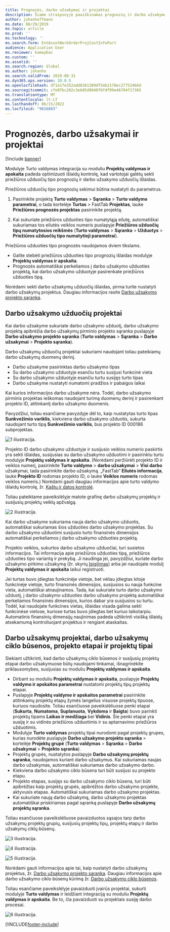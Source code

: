 ```yaml
---
title: Prognozės, darbo užsakymai ir projektai
description: Šiame straipsnyje paaiškinamas prognozių ir darbo užsakymo integravimas su turto valdymo projektų valdymo ir apskaitos moduliu.
author: johanhoffmann
ms.date: 08/29/2019
ms.topic: article
ms.prod: ''
ms.technology: ''
ms.search.form: EntAssetWorkOrderProjCostInfoPart
audience: Application User
ms.reviewer: kamaybac
ms.custom: ''
ms.assetid: ''
ms.search.region: Global
ms.author: johanho
ms.search.validFrom: 2019-08-31
ms.dyn365.ops.version: 10.0.5
ms.openlocfilehash: df1e1fe352add8361309df54b2178ec27752466d
ms.sourcegitcommit: cfe8fbc202c3eb05d894076fdf99e46704f17365
ms.translationtype: MT
ms.contentlocale: lt-LT
ms.lasthandoff: 06/15/2022
ms.locfileid: "9016803"
---
```

# <a name="forecasts-work-orders-and-projects"></a>Prognozės, darbo užsakymai ir projektai

[!include [banner](../../includes/banner.md)]

 

Modulyje Turto valdymas integracija su moduliu **Projektų valdymas ir apskaita** padeda optimizuoti išlaidų kontrolę, kad vartotojai galėtų sekti priežiūros užduočių tipo prognozių ir darbo užsakymo užduočių išlaidas.

Priežiūros užduočių tipo prognozių sekimui būtina nustatyti du parametrus.

1. Pasirinkite projektą **Turto valdymas** > **Sąranka** > **Turto valdymo parametrai**, o tada kortelėje **Turtas** > FastTab **Projektas**, lauke **Priežiūros prognozės projektas** pasirinkite projektą.

2. Kai sukuriate priežiūros užduoties tipo numatytąją eilutę, automatiškai sukuriamas tos eilutės veiklos numeris puslapyje **Priežiūros užduočių tipų numatytosios reikšmės** (**Turto valdymas** > **Sąranka** > **Užduotys** > **Priežiūros užduočių tipo numatytieji parametrai**).

Priežiūros užduoties tipo prognozės naudojamos dviem tikslams. 

- Galite stebėti priežiūros užduoties tipo prognozių išlaidas modulyje **Projektų valdymas ir apskaita**. 
- Prognozės automatiškai perkeliamos į darbo užsakymo užduoties projektą, kai darbo užsakymo užduotyje pasirenkate priežiūros užduoties tipą.

Norėdami sekti darbo užsakymų užduočių išlaidas, pirma turite nustatyti darbo užsakymų projektus. Daugiau informacijos rasite [Darbo užsakymo projekto sąranka](../setup-for-work-orders/work-order-project-setup.md).

## <a name="work-order-job-projects"></a>Darbo užsakymo užduočių projektai

Kai darbo užsakyme sukuriate darbo užsakymo užduotį, darbo užsakymo projektą apibrėžia darbo užsakymų pirminio projekto sąranka puslapyje **Darbo užsakymo projekto sąranka** (**Turto valdymas** > **Sąranka** > **Darbo užsakymai** > **Projekto sąranka**).

Darbo užsakymų užduočių projektai sukuriami naudojant toliau pateikiamų darbo užsakymų duomenų derinį.

- Darbo užsakyme pasirinktas darbo užsakymo tipas 
- Su darbo užsakymo užduotyje esančiu turtu susijusi funkcinė vieta
- Su darbo užsakymo užduotyje esančiu turtu susijęs turto tipas  
- Darbo užsakyme nustatyti numatomi pradžios ir pabaigos laikai  

Kai kurios informacijos darbo užsakyme nėra. Todėl, darbo užsakymo pirminis projektas ieškomas naudojant turimą duomenų derinį ir pasirenkant projekto ID, atitinkantį darbo užsakymo duomenis.

Pavyzdžiui, toliau esančiame pavyzdyje dėl to, kaip nustatytas turto tipas **Sunkvežimio variklis**, kiekviena darbo užsakymo užduotis, sukurta naudojant turto tipą **Sunkvežimio variklis**, bus projekto ID 000186 subprojektas.

![1 iliustracija.](media/01-integration-to-pma.png)

Projekto ID darbo užsakymo užduotyje ir susijusio veiklos numerio paskirtis yra sekti išlaidas, susijusias su darbo užsakymo užduotimi ir pasirinktu turtu modulyje **Projektų valdymas ir apskaita**. (Norėdami peržiūrėti projekto ID ir veiklos numerį, pasirinkite **Turto valdymo** > **darbo užsakymai** > **Visi darbo** užsakymai, tada pasirinkite darbo užsakymą. „FastTab“ **Eilutės informacija**, lauke **Projekto ID** rodomas projekto ID, o lauke **Veiklos numeris** rodomas veiklos numeris.) Norėdami gauti daugiau informacijos apie turto valdymo išlaidų kontrolę, žr. [Kaštų ir datos kontrolė](../controlling-and-reporting/cost-and-date-control.md).

Toliau pateiktame paveikslėlyje matote grafinę darbo užsakymų projektų ir susijusių projektų veiklų apžvalgą.

![2 iliustracija.](media/02-integration-to-pma.png)

Kai darbo užsakyme sukuriama nauja darbo užsakymo užduotis, automatiškai sukuriamas šios užduoties darbo užsakymo projektas. Su darbo užsakymo užduotimi susijusio turto finansinės dimensijos automatiškai perkeliamos į darbo užsakymo užduoties projektą.

Projekto veiklos, sukurtos darbo užsakymo užduočiai, turi susietos informacijos. Tai informacija apie priežiūros užduoties tipą, priežiūros užduoties tipo variantą ir prekybą. Ji naudinga jei, pavyzdžiui, kuriate darbo užsakymo pirkimo užsakymą (žr. skyrių [Įsigijimas](../work-orders/procurement.md)) arba jei naudojate modulį **Projektų valdymas ir apskaita** laikui registruoti.

Jei turtas buvo įdiegtas funkcinėje vietoje, bet vėliau įdiegtas kitoje funkcinėje vietoje, turto finansinės dimensijos, susijusios su nauja funkcine vieta, automatiškai atnaujinamos. Tada, kai sukuriate turto darbo užsakymo užduotį, į darbo užsakymo užduoties darbo užsakymo projektą automatiškai perkeliamos finansinės dimensijos, kurios dabar yra susijusios su turtu. Todėl, kai naudojate funkcines vietas, išlaidas visada galima sekti funkcinėse vietose, kuriose turtas buvo įdiegtas bet kuriuo laikotarpiu. Automatinis finansinių dimensijų naujinimas padeda užtikrinti visišką išlaidų atsekamumą kontroliuojant projektus ir rengiant ataskaitas.

## <a name="work-order-projects-work-order-lifecycle-states-project-stages-and-project-types"></a>Darbo užsakymų projektai, darbo užsakymų ciklo būsenos, projekto etapai ir projektų tipai

Siekiant užtikrinti, kad darbo užsakymų ciklo būsenos ir susijusių projektų etapai darbo užsakymuose būtų naudojami tinkamai, išnagrinėkite priklausomybes, susijusias su moduliu **Projektų valdymas ir apskaita**.

- Dirbant su moduliu **Projektų valdymas ir apskaita**, puslapyje **Projektų valdymo ir apskaitos parametrai** nustatomi projektų tipų projektų etapai.  
- Puslapyje **Projektų valdymo ir apskaitos parametrai** pasirinkite atitinkamų projektų etapų žymės langelius visuose projektų tipuose, kuriuos naudosite. Toliau esančiuose paveikslėliuose penki etapai (**Sukurta**, **Numatoma**, **Suplanuota**, **Vykdoma** ir **Baigta**) buvo parinkti projektų tipams **Laikas ir medžiaga** bei **Vidinis**. Šie penki etapai yra susiję ir su vidinės priežiūros užduotimis ir su aptarnavimo priežiūros užduotimis.
- Modulyje **Turto valdymas** projektų tipai nurodomi pagal projektų grupes, kurias nurodėte puslapyje **Darbo užsakymo projekto sąranka** > kortelėje **Projektų grupė** (**Turto valdymas** > **Sąranka** > **Darbo užsakymai** > **Projekto sąranka**).  
- Projektų grupės, nustatytos puslapyje **Darbo užsakymų projektų sąranka**, naudojamos kuriant darbo užsakymus. Kai sukuriamas naujas darbo užsakymas, automatiškai sukuriamas darbo užsakymo darbo.  
- Kiekviena darbo užsakymo ciklo būsena turi būti susijusi su projekto etapu.  
- Projekto etapas, susijęs su darbo užsakymo ciklo būsena, turi būti apibrėžtas kaip projektų grupės, apibrėžtos darbo užsakymo projekte, aktyvusis etapas. Automatiškai sukuriamas darbo užsakymo projektas.
- Kai sukuriate naują darbo užsakymą, darbo užsakymo projektas automatiškai priskiriamas pagal sąranką puslapyje **Darbo užsakymų projektų sąranka**.  

Toliau esančiuose paveikslėliuose pavaizduotos sąsajos tarp darbo užsakymų projektų grupių, susijusių projektų tipų, projektų etapų ir darbo užsakymų ciklų būsenų.

![3 iliustracija.](media/03-integration-to-pma.png)

![4 iliustracija.](media/04-integration-to-pma.png)

![5 iliustracija.](media/05-integration-to-pma.png)

Norėdami gauti informacijos apie tai, kaip nustatyti darbo užsakymų projektus, žr. [Darbo užsakymo projekto sąranka](../setup-for-work-orders/work-order-project-setup.md). Daugiau informacijos apie darbo užsakymo ciklo būsenų kūrimą žr. [Darbo užsakymo ciklo būsenos](../setup-for-work-orders/work-order-lifecycle-states.md).

Toliau esančiame paveikslėlyje pavaizduoti įvairūs projektai, sukurti modulyje **Turto valdymas** ir leidžiant integraciją su moduliu **Projektų valdymas ir apskaita**. Be to, čia pavaizduoti su projektais susiję darbo procesai.

![6 iliustracija.](media/06-integration-to-pma.png)



[!INCLUDE[footer-include](../../../includes/footer-banner.md)]